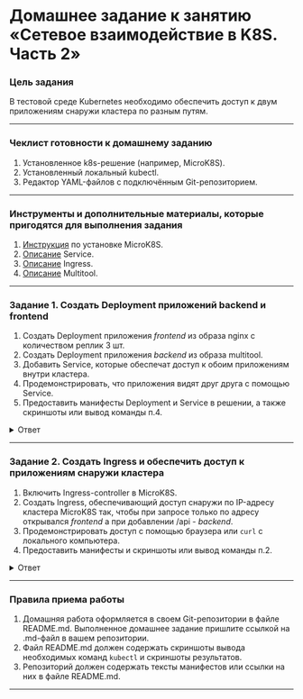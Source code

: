 # Домашнее задание к занятию «Сетевое взаимодействие в K8S. Часть 2»

### Цель задания

В тестовой среде Kubernetes необходимо обеспечить доступ к двум приложениям снаружи кластера по разным путям.

------

### Чеклист готовности к домашнему заданию

1. Установленное k8s-решение (например, MicroK8S).
2. Установленный локальный kubectl.
3. Редактор YAML-файлов с подключённым Git-репозиторием.

------

### Инструменты и дополнительные материалы, которые пригодятся для выполнения задания

1. [Инструкция](https://microk8s.io/docs/getting-started) по установке MicroK8S.
2. [Описание](https://kubernetes.io/docs/concepts/services-networking/service/) Service.
3. [Описание](https://kubernetes.io/docs/concepts/services-networking/ingress/) Ingress.
4. [Описание](https://github.com/wbitt/Network-MultiTool) Multitool.

------

### Задание 1. Создать Deployment приложений backend и frontend

1. Создать Deployment приложения _frontend_ из образа nginx с количеством реплик 3 шт.
2. Создать Deployment приложения _backend_ из образа multitool. 
3. Добавить Service, которые обеспечат доступ к обоим приложениям внутри кластера. 
4. Продемонстрировать, что приложения видят друг друга с помощью Service.
5. Предоставить манифесты Deployment и Service в решении, а также скриншоты или вывод команды п.4.

<details>
<summary>Ответ</summary>

1. Создать Deployment приложения _frontend_ из образа nginx с количеством реплик 3 шт.

```yaml
apiVersion: apps/v1
kind: Deployment
metadata:
  name: dpl-frontend
spec:
  replicas: 3
  selector:
    matchLabels:
      app: frontend
  template:
    metadata:
      labels:
        app: frontend
        tier: frontend-backend
    spec:
      containers:
      - name: nginx
        image: nginx:1.14.2
        ports:
        - containerPort: 80
          name: port-frontend
```

2. Создать Deployment приложения _backend_ из образа multitool. 

```yaml
apiVersion: apps/v1
kind: Deployment
metadata:
  name: dpl-backend
spec:
  replicas: 1
  selector:
    matchLabels:
      app: backend
  template:
    metadata:
      labels:
        app: backend
        tier: frontend-backend
    spec:
      containers:
      - name: multitool
        image: wbitt/network-multitool
        ports:
        - containerPort: 8080
          name: port-backend
        env:
          - name: HTTP_PORT
            value: "8080"
```

3. Добавить Service, которые обеспечат доступ к обоим приложениям внутри кластера. 

```yaml
apiVersion: v1
kind: Service
metadata:
  name: svc-front-back
spec:
  selector:
    tier: frontend-backend
  ports:
    - name: port-frontend
      port: 9001
      targetPort: port-frontend
    - name: port-backend
      port: 9002
      targetPort: port-backend
  type: NodePort
```

4. Продемонстрировать, что приложения видят друг друга с помощью Service.

```bash
kubectl run multitool --image=wbitt/network-multitool
kubectl exec -it multitool -- sh
    или
kubectl run multitool --image=wbitt/network-multitool -it --rm -- sh

/ # curl svc-front-back.default.svc.cluster.local:9001
<!DOCTYPE html>
<html>
<head>
<title>Welcome to nginx!</title>
<style>
    body {
        width: 35em;
        margin: 0 auto;
        font-family: Tahoma, Verdana, Arial, sans-serif;
    }
</style>
</head>
<body>
<h1>Welcome to nginx!</h1>
<p>If you see this page, the nginx web server is successfully installed and
working. Further configuration is required.</p>

<p>For online documentation and support please refer to
<a href="http://nginx.org/">nginx.org</a>.<br/>
Commercial support is available at
<a href="http://nginx.com/">nginx.com</a>.</p>

<p><em>Thank you for using nginx.</em></p>
</body>
</html>

/ # curl svc-front-back.default.svc.cluster.local:9002
WBITT Network MultiTool (with NGINX) - dpl-backend-fb66b698b-dphcn - 10.1.128.196 - HTTP: 8080 , HTTPS: 443 . (Formerly praqma/network-multitool)
```

5. Предоставить манифесты Deployment и Service в решении, а также скриншоты или вывод команды п.4.

</details>

------

### Задание 2. Создать Ingress и обеспечить доступ к приложениям снаружи кластера

1. Включить Ingress-controller в MicroK8S.
2. Создать Ingress, обеспечивающий доступ снаружи по IP-адресу кластера MicroK8S так, чтобы при запросе только по адресу открывался _frontend_ а при добавлении /api - _backend_.
3. Продемонстрировать доступ с помощью браузера или `curl` с локального компьютера.
4. Предоставить манифесты и скриншоты или вывод команды п.2.

<details>
<summary>Ответ</summary>

1. Включить Ingress-controller в MicroK8S.

```bash
microk8s enable ingress

% kubectl get ingressclasses.networking.k8s.io
NAME     CONTROLLER             PARAMETERS   AGE
public   k8s.io/ingress-nginx   <none>       29s
nginx    k8s.io/ingress-nginx   <none>       29s
```

2. Создать Ingress, обеспечивающий доступ снаружи по IP-адресу кластера MicroK8S так, чтобы при запросе только по адресу открывался _frontend_ а при добавлении /api - _backend_.

```yml
apiVersion: networking.k8s.io/v1
kind: Ingress
metadata:
  name: ingress-app
  annotations:
    nginx.ingress.kubernetes.io/rewrite-target: /
spec:
  ingressClassName: nginx
  rules:
    - host: microk8s.example.com
      http:
        paths:
          - path: /
            pathType: Prefix
            backend:
              service:
                name: svc-front-back
                port:
                  name: port-frontend
          - path: /api
            pathType: Exact
            backend:
              service:
                name: svc-front-back
                port:
                  name: port-backend
```

```bash
% kubectl get ingress
NAME          CLASS   HOSTS                  ADDRESS   PORTS   AGE
ingress-app   nginx   microk8s.example.com             80      16s
```

3. Продемонстрировать доступ с помощью браузера или `curl` с локального компьютера.

```bash
% curl http://microk8s.example.com    
<!DOCTYPE html>
<html>
<head>
<title>Welcome to nginx!</title>
<style>
    body {
        width: 35em;
        margin: 0 auto;
        font-family: Tahoma, Verdana, Arial, sans-serif;
    }
</style>
</head>
<body>
<h1>Welcome to nginx!</h1>
<p>If you see this page, the nginx web server is successfully installed and
working. Further configuration is required.</p>

<p>For online documentation and support please refer to
<a href="http://nginx.org/">nginx.org</a>.<br/>
Commercial support is available at
<a href="http://nginx.com/">nginx.com</a>.</p>

<p><em>Thank you for using nginx.</em></p>
</body>
</html>

% curl http://microk8s.example.com/api
WBITT Network MultiTool (with NGINX) - dpl-backend-5957dbdfc7-9hw26 - 10.1.128.202 - HTTP: 8080 , HTTPS: 443 . (Formerly praqma/network-multitool)
```

4. Предоставить манифесты и скриншоты или вывод команды п.2.
</details>

------

### Правила приема работы

1. Домашняя работа оформляется в своем Git-репозитории в файле README.md. Выполненное домашнее задание пришлите ссылкой на .md-файл в вашем репозитории.
2. Файл README.md должен содержать скриншоты вывода необходимых команд `kubectl` и скриншоты результатов.
3. Репозиторий должен содержать тексты манифестов или ссылки на них в файле README.md.

------